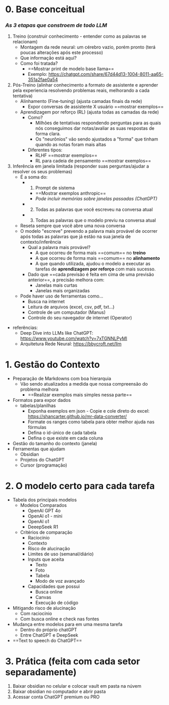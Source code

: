 # 0. Base conceitual
### _As 3 etapas que constroem de todo LLM_

1. Treino (construir conhecimento - entender como as palavras se relacionam)
	- Montagem da rede neural: um cérebro vazio, porém pronto (terá poucas alterações após este processo) 
	- Que informação está aqui? 
	- Como foi tratada?
		- ==Mostrar print de modelo base llama==
		- Exemplo: https://chatgpt.com/share/67d44d13-1004-8011-aa65-351a2fae0a54
2. Pós-Treino (alinhar conhecimento a formato de assistente e aprender pela experiencia resolvendo problemas reais, melhorando a cada tentativa)
	- Alinhamento (Fine-tuning) (ajusta camadas finais da rede)
		- Expor conversas de assistente X usuário ==mostrar exemplos==
	- Aprendizagem por reforço (RL) (ajusta todas as camadas da rede)
		- Como?
			- Milhões de tentativas respondendo perguntas para as quais nós conseguimos dar notas/avaliar as suas respostas de forma clara. 
			- Os "neurônios" vão sendo ajustados a "forma" que tinham quando as notas foram mais altas
		- Diferentes tipos:
			- RLHF ==mostrar exemplos==
			- RL para cadeia de pensamento ==mostrar exemplos==
3. Inferência em janela limitada (responder suas perguntas/ajudar a resolver os seus problemas)
	- É a soma do:
		- 1. Prompt de sistema
			- ==Mostrar exemplos anthropic==
			- _Pode incluir memórias sobre janelas passadas (ChatGPT)_
		- 2. Todas as palavras que você escreveu na conversa atual
		- 3. Todas as palavras que o modelo previu na conversa atual
	- Reseta sempre que você abre uma nova conversa
	- O modelo "escreve" prevendo a palavra mais provável de ocorrer após todas as palavras que já estão na sua janela de contexto/inferência
		- Qual a palavra mais provável?
			- A que ocorreu de forma mais ==comum== no **treino**
			- A que ocorreu de forma mais ==comum== no **alinhamento**
			- A que quando utilizada, ajudou o modelo a executar as tarefas de **aprendizagem por reforço** com mais sucesso.
		- Dado que ==cada previsão é feita em cima de uma previsão anterior==, a precisão melhora com:
			- Janelas mais curtas
			- Janelas mais organizadas
	- Pode haver uso de ferramentas como...
		- Busca na internet
		- Leitura de arquivos (excel, csv, pdf, txt...)
		- Controle de um computador (Manus)
		- Controle do seu navegador de internet (Operator)

- referências: 
	- Deep Dive into LLMs like ChatGPT: https://www.youtube.com/watch?v=7xTGNNLPyMI
	- Arquitetura Rede Neural: https://bbycroft.net/llm
# 1. Gestão do Contexto

- Preparação de Markdowns com boa hierarquia 
	- Vão sendo atualizados a medida que nossa compreensão do problema melhora
		- ==Realizar exemplos mais simples nessa parte==
- Formatos para expor dados
	- tabelas/planilhas
		- Exponha exemplos em json - Copie e cole direto do excel: https://shancarter.github.io/mr-data-converter/
		- Formate os ranges como tabela para obter melhor ajuda nas fórmulas
		- Defina o id-único de cada tabela
		- Defina o que existe em cada coluna
- Gestão do tamanho do contexto (janela)
- Ferramentas que ajudam
	- Obsidian
	- Projetos do ChatGPT
	- Cursor (programação)
# 2. O modelo certo para cada tarefa

- Tabela dos principais modelos
	- Modelos Comparados
		- OpenAI GPT 4o
		- OpenAI o1 - mini
		- OpenAI o1
		- DeeepSeek R1
	- Critérios de comparação
		- Raciocínio
		- Contexto
		- Risco de alucinação
		- Limites de uso (semanal/diário)
		- Inputs que aceita
			- Texto
			- Foto
			- Tabela
			- Modo de voz avançado
		- Capacidades que possui
			- Busca online
			- Canvas
			- Execução de código
- Mitigando risco de alucinação
	- Com raciocínio
	- Com busca online e check nas fontes
- Mudança entre modelos para em uma mesma tarefa
	- Dentro do próprio chatGPT 
	- Entre ChatGPT e DeepSeek
- ==Text to speech do ChatGPT==
# 3. Prática (feita com cada setor separadamente)

1. Baixar obsidian no celular e colocar vault em pasta na núvem
2. Baixar obsidian no computador e abrir pasta
3. Acessar conta ChatGPT premium ou PRO

